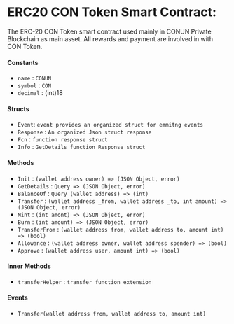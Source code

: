 
# ERC20 CON Token Smart Contract:

 The ERC-20 CON Token smart contract used mainly in CONUN Private Blockchain as main asset. All rewards and payment are involved in with CON Token.


#### Constants

- `name` : `CONUN`
- `symbol` : `CON`
- `decimal` : (int)18


#### Structs

- `Event`: `event provides an organized struct for emmitng events`
- `Response` : `An organized Json struct response`
- `Fcn` : `function response struct`
- `Info` : `GetDetails function Response struct` 


#### Methods
- `Init` : `(wallet address owner) => (JSON Object, error)`
- `GetDetails` : `Query => (JSON Object, error)` 
- `BalanceOf` : `Query (wallet address) => (int)`
- `Transfer` : `(wallet address _from, wallet address _to, int amount) => (JSON Object, error)`
- `Mint` : `(int amont) => (JSON Object, error)`
- `Burn` : `(int amount) => (JSON Object, error)`
- `TransferFrom` : `(wallet address from, wallet address to, amount int) => (bool)`
- `Allowance` : `(wallet address owner, wallet address spender) => (bool)`
- `Approve` : `(wallet address user, amount int) => (bool)`


#### Inner Methods

- `transferHelper` : `transfer function extension`


#### Events

- `Transfer(wallet address from, wallet address to, amount int)`
  




